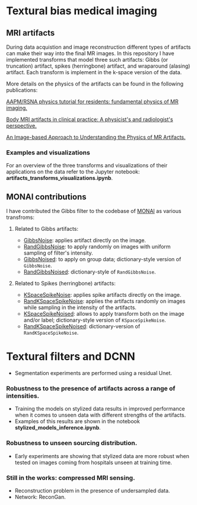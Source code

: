 # Textural bias medical imaging

## MRI artifacts

During data acquistion and image reconstruction different types of artifacts can make their way into the final MR images. In this repository I have implemented transforms that model three such artifacts: Gibbs (or truncation) artifact, spikes (herringbone) artifact, and wraparound (alasing) artifact. Each transform is implement in the k-space version of the data.

More details on the physics of the artifacts can be found in the following publications:

[AAPM/RSNA physics tutorial for residents: fundamental physics of MR imaging.](https://pubmed.ncbi.nlm.nih.gov/16009826)

[Body MRI artifacts in clinical practice: A physicist's and radiologist's perspective.](https://doi.org/10.1002/jmri.24288)

[An Image-based Approach to Understanding the Physics of MR Artifacts.](https://pubs.rsna.org/doi/full/10.1148/rg.313105115)

### Examples and visualizations
For an overview of the three transforms and visualizations of their applications on the data refer to the Jupyter notebook: __artifacts_transforms_visualizations.ipynb__.

## MONAI contributions

I have contributed the Gibbs filter to the codebase of [MONAI](https://monai.io/) as various transfroms:

1. Related to Gibbs artifacts: 
     * [GibbsNoise](https://docs.monai.io/en/latest/transforms.html?highlight=GibbsNoise#gibbsnoise): applies artifact directly on the image. 
     * [RandGibbsNoise](https://docs.monai.io/en/latest/transforms.html?highlight=RandGibbsNoise#randgibbsnoise): to apply randomly on images with uniform sampling of filter's intensity.
     * [GibbsNoised](https://docs.monai.io/en/latest/transforms.html?highlight=GibbsNoised#gibbsnoised): to apply on group data; dictionary-style version of ``GibbsNoise``.
     * [RandGibbsNoised](https://docs.monai.io/en/latest/transforms.html?highlight=RandGibbsNoised#monai.transforms.RandGibbsNoised): dictionary-style of ``RandGibbsNoise``.

2. Related to Spikes (herringbone) artifacts:
     * [KSpaceSpikeNoise](https://docs.monai.io/en/latest/transforms.html#kspacespikenoise): applies spike artifacts directly on the image.
     * [RandKSpaceSpikeNoise](https://docs.monai.io/en/latest/transforms.html#kspacespikenoise): applies the artifacts randomly on images while sampling in the intensity of the artifacts.
     * [KSpaceSpikeNoised](https://docs.monai.io/en/latest/transforms.html#kspacespikenoised): allows to apply transform both on the image and/or label; dictionary-style version of ``KSpaceSpikeNoise``.
     * [RandKSpaceSpikeNoised](https://docs.monai.io/en/latest/transforms.html#randkspacespikenoised): dictionary-version of ``RandKSpaceSpikeNoise``.
 


# Textural filters and DCNN

* Segmentation experiments are performed using a residual Unet.

### Robustness to the presence of artifacts across a range of intensities.

* Training the models on stylized data results in improved performance when it comes to unseen data with different strengths of the artifacts.
* Examples of this results are shown in the notebook __stylized_models_inference.ipynb__.


### Robustness to unseen sourcing distribution.

* Early experiments are showing that stylized data are more robust when tested on images coming from hospitals unseen at training time.

### Still in the works: compressed MRI sensing.

* Reconstruction problem in the presence of undersampled data.
* Network: ReconGan.
